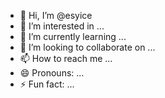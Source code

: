 - 👋 Hi, I’m @esyice
- 👀 I’m interested in ...
- 🌱 I’m currently learning ...
- 💞️ I’m looking to collaborate on ...
- 📫 How to reach me ...
- 😄 Pronouns: ...
- ⚡ Fun fact: ...

<!---
esyice/esyice is a ✨ special ✨ repository because its `README.md` (this file) appears on your GitHub profile.
You can click the Preview link to take a look at your changes.
--->
